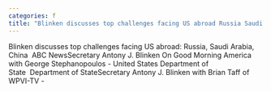 ```yaml
---
categories: f
title: "Blinken discusses top challenges facing US abroad Russia Saudi Arabia China  ABC News"
---
```

Blinken discusses top challenges facing US abroad: Russia, Saudi Arabia, China&nbsp;&nbsp;ABC NewsSecretary Antony J. Blinken On Good Morning America with George Stephanopoulos - United States Department of State&nbsp;&nbsp;Department of StateSecretary Antony J. Blinken with Brian Taff of WPVI-TV - 